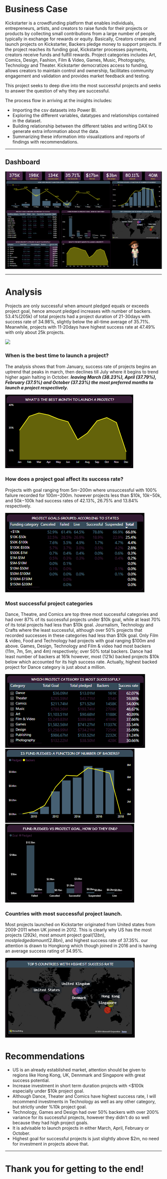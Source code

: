 # Business Case
Kickstarter is a crowdfunding platform that enables individuals, entrepreneurs, artists, and creators to raise funds for their projects or products by collecting small contributions from a large number of people, typically in exchange for rewards or equity. Basically, Creators create and launch projects on Kickstarter, Backers pledge money to support projects. If the project reaches its funding goal, Kickstarter processes payments, creators receive funds and fulfill rewards. Project categories includes Art, Comics, Design, Fashion, Film & Video, Games, Music, Photography, Technology and Theater. Kickstarter democratizes access to funding, allows creators to maintain control and ownership, facilitates community engagement and validation and provides market feedback and testing.

This project seeks to deep dive into the most successful projects and seeks to answer the question of why they are successful.


The process flow in arriving at the insights includes:
- Importing the csv datasets into Power BI.
- Exploring the different variables, datatypes and relationships contained in the dataset.
- Building relationship between the different tables and writing DAX to generate extra information about the data.
- Summarizing these information into visualizations and reports of findings with recommendations.
---


## Dashboard
![](Dashboard.png)

---



# Analysis
Projects are only successful when amount pledged equals or exceeds project goal, hence amount pledged increases with number of backers. 53.4%(205k) of total projects had a project duration of 21-30days with success rate of 34.98%, slightly below the all-time average of 35.71%.  Meanwhile, projects with 11-20days have highest success rate at 47.49% with only about 25k projects. 

![](Project_duration_vs_Success_rate.png)

### When is the best time to launch a project?
The analysis shows that from January, success rate of projects begins an uptrend that peaks in march, then declines till July where it begins to trend higher again halting in October. ***leaving March (38.23%), April (37.79%), February (37.5%) and October (37.23%) the most preferred months to launch a project respectively.***

![](Best_month_to_launch_a_project.png)

### How does a project goal affect its success rate?

Projects with goal ranging from $5m-$200m where unsuccessful with 100% failure recorded for $100m-$200m. however projects less than $10k, $10k-$50k, and $50k-$100k had success rates of 42.13%, 26.75% and 13.84% respectively. 

![](Project_goals_by_State.png)


### Most successful project categories
Dance, Theatre, and Comics are top three most successful categories and had over 87% of its successful projects under $10k goal, while at least 70% of its total projects had less than $10k goal. Journalism, Technology and Crafts where the least successful, although over 50% projects that recorded successes in these categories had less than $10k goal. Only Film & video, Food and Technology had projects with goal ranging $100m and above. Games, Design, Technology and Film & video had most backers (11m, 7m, 5m, and 4m) respectively; over 50% total backers. Dance had least number of backers at 161k however, most (121k) backed projects $10k below which accounted for its high success rate. Actually, highest backed project for Dance category is just about a million. 

![](Successful_project_category.png)
![](Fund_pledged_vs_Backers.png)
![](Fund_pledged_vs_Project_goal.png)


### Countries with most successful project launch.
Most projects launched on Kickstarter originated from United states from 2009-2011 when UK joined in 2012. This is clearly why US has the most projects (292k), most amount project goal($12bn), most pledged amount($2.8bn), and highest success rate of 37.35%. our attention is drawn to Hongkong which though joined in 2016 and is having an average success rating of 34.95%. 

![](Top_5_countries.png)



# Recommendations
- US is an already established market, attention should be given to regions like Hong Kong, UK, Dennmark and Singapore with great success potential.
- Increase investment in short term duration projects with <$100k especially under $10k project goal.
- Although Dance, Theater and Comics have highest success rate, I will recommend investments in Technology as well as any other category, but strictly under %10k project goal.
- Technology, Games and Design had over 50% backers with over 200% variance for its successful projects, however they didn't do so well because they had high project goals.
- It is advisable to launch projects in either March, April, February or October.
- Highest goal for successful projects is just slightly above $2m, no need for investment in projects above that.

---

# Thank you for getting to the end!
